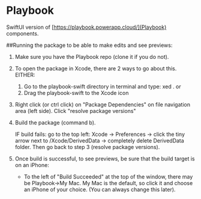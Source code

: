 # Playbook

SwiftUI version of [https://playbook.powerapp.cloud/](Playbook) components.


##Running the package to be able to make edits and see previews:

1. Make sure you have the Playbook repo (clone it if you do not).
2. To open the package in Xcode, there are 2 ways to go about this. EITHER:
    1) Go to the playbook-swift directory in terminal and type:  xed .
    or 
    2) Drag the playbook-swift to the Xcode icon

3. Right click (or ctrl click) on "Package Dependencies" on file navigation area (left side). 
    Click "resolve package versions"
4. Build the package (command b). 
    
    IF build fails:
        go to the top left: Xcode -> Preferences -> click the tiny arrow next to /Xcode/DerivedData ->
        completely delete DerivedData folder. Then go back to step 3 (resolve package versions).
    
5. Once build is successful, to see previews, be sure that the build target is on an iPhone:
    - To the left of "Build Succeeded" at the top of the window, there may be 
        Playbook->My Mac.   My Mac is the default, so click it and choose an iPhone of your choice.
        (You can always change this later). 
